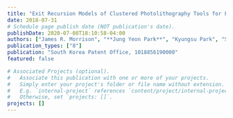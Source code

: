 ```yaml
---
title: "Exit Recursion Models of Clustered Photolithography Tools for Fab Level Simulation"
date: 2018-07-31
# Schedule page publish date (NOT publication's date).
publishDate: 2020-07-08T18:10:58-04:00
authors: ["James R. Morrison", "**Jung Yeon Park**", "Kyungsu Park", "Sang Yoon Bae"]
publication_types: ["8"]
publication: "South Korea Patent Office, 1018856190000"
featured: false

# Associated Projects (optional).
#   Associate this publication with one or more of your projects.
#   Simply enter your project's folder or file name without extension.
#   E.g. `internal-project` references `content/project/internal-project/index.md`.
#   Otherwise, set `projects: []`.
projects: []
---
```


